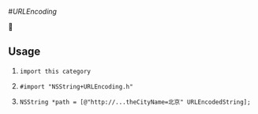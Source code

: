 
#*URLEncoding*

 

## Usage

1. `import this category`

2. `#import "NSString+URLEncoding.h"`

3. `NSString *path = [@"http://...theCityName=北京" URLEncodedString];`
